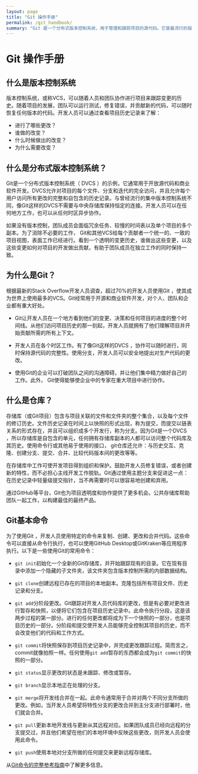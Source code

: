 ```yaml
---
layout: page
title: "Git 操作手册"
permalink: /git_handbook/
summary: "Git 是一个分布式版本控制系统，用于管理和跟踪项目的源代码。它是最流行的版本控制系统之一，被广泛用于开源和商业软件开发。"
---
```


# Git 操作手册

## 什么是版本控制系统

版本控制系统，或称VCS，可以随着人员和团队协作进行项目来跟踪变更的历史。随着项目的发展，团队可以运行测试，修复错误，并贡献新的代码，可以随时恢复任何版本的代码。开发人员可以通过查看项目历史记录来了解：

- 进行了哪些更改？
- 谁做的改变？
- 什么时候做出的改变？
- 为什么需要改变？

## 什么是分布式版本控制系统？

Git是一个分布式版本控制系统（ DVCS ）的示例，它通常用于开放源代码和商业软件开发。DVCS允许对项目的每个文件、分支和迭代的完全访问，并且允许每个用户访问所有更改的完整和自包含的历史记录。与曾经流行的集中版本控制系统不同，像Git这样的DVCS不需要与中央存储库保持恒定的连接。开发人员可以在任何地方工作，也可以从任何时区异步协作。

如果没有版本控制，团队成员会面临冗余任务、较慢的时间表以及单个项目的多个副本。为了消除不必要的工作， Git和其他VCS给每个贡献者一个统一的、一致的项目视图，表面工作已经进行。看到一个透明的变更历史，谁做出这些变更，以及这些变更如何对项目的开发做出贡献，有助于团队成员在独立工作的同时保持一致。

## 为什么是Git？

根据最新的Stack Overflow开发人员调查，超过70%的开发人员使用Git ，使其成为世界上使用最多的VCS。Git经常用于开源和商业软件开发，对个人、团队和企业都有重大好处。

- Git让开发人员在一个地方看到他们的变更、决策和任何项目的进度的整个时间线。从他们访问项目历史的那一刻起，开发人员就拥有了他们理解项目并开始贡献所需的所有上下文。

- 开发人员在各个时区工作。有了像Git这样的DVCS ，协作可以随时进行，同时保持源代码的完整性。使用分支，开发人员可以安全地提出对生产代码的更改。

- 使用Git的企业可以打破团队之间的沟通障碍，并让他们集中精力做好自己的工作。此外， Git使得能够使企业中的专家在重大项目中进行协作。

## 什么是仓库？

存储库（或Git项目）包含与项目关联的文件和文件夹的整个集合，以及每个文件的修订历史。文件历史记录在时间上以快照的形式出现，称为提交，而提交以链表关系的形式存在，并且可以组织成多个开发行，称为分支。因为Git是一个DVCS ，所以存储库是自包含的单元，任何拥有存储库副本的人都可以访问整个代码库及其历史。使用命令行或其他易于使用的接口， git仓库还允许：与历史交互、克隆、创建分支、提交、合并、比较代码版本间的更改等等。

在存储库中工作可使开发项目得到组织和保护。鼓励开发人员修复错误，或者创建新的特性，而不必担心主线开发工作脱轨。Git通过使用主题分支来促进这一点：在历史记录中轻量级提交指针，当不再需要时可以很容易地创建和弃用。

通过GitHub等平台，Git也为项目透明度和协作提供了更多机会。公共存储库帮助团队一起工作，以构建最佳的最终产品。



## Git基本命令

为了使用Git ，开发人员使用特定的命令来复制、创建、更改和合并代码。这些命令可以直接从命令行执行，也可以使用GitHub Desktop或GitKraken等应用程序执行。以下是一些使用Git的常用命令：

- `git init`初始化一个全新的Git存储库，并开始跟踪现有的目录。它在现有目录中添加一个隐藏的子文件夹，该文件夹包含版本控制所需的内部数据结构。

- `git clone`创建远程已存在的项目的本地副本。克隆包括所有项目文件、历史记录和分支。
- `git add`分阶段更改。Git跟踪对开发人员代码库的更改，但是有必要对更改进行暂存和快照，以便将它们包含在项目历史记录中。此命令执行分段，这是该两步过程的第一部分。进行的任何更改都将成为下一个快照的一部分，也是项目历史的一部分。分阶段和提交使开发人员能够完全控制其项目的历史，而不会改变他们的代码和工作方式。
- `git commit`将快照保存到项目历史记录中，并完成更改跟踪过程。简而言之，commit就像拍照一样。任何使用`git add`暂存的东西都会成为`git commit`的快照的一部分。
- `git status`显示更改的状态是未跟踪、修改或暂存。
- `git branch`显示本地正在处理的分支。
- `git merge`将开发线合并在一起。此命令通常用于合并对两个不同分支所做的更改。例如，当开发人员希望将特性分支的更改合并到主分支进行部署时，他们就会合并。
- `git pull`更新本地开发线与更新从其远程对应。如果团队成员已经向远程的分支提交过，并且他们希望在他们的本地环境中反映这些更改，则开发人员会使用此命令。
- `git push`使用本地对分支所做的任何提交来更新远程存储库。

从[Git命令的完整参考指南](https://git-scm.com/docs)中了解更多信息。